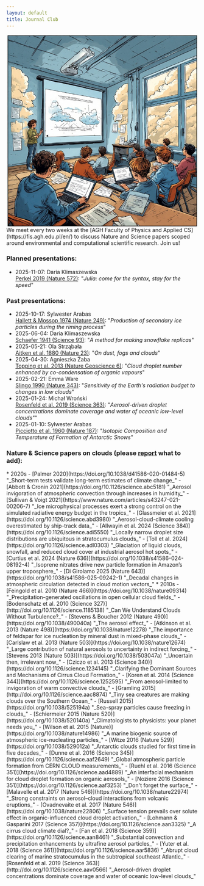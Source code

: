 ```yaml
---
layout: default
title: Journal Club
---
```

<script async src="https://badge.dimensions.ai/badge.js" charset="utf-8"></script>
<img align="right" src="/img/journal_club.jpg" alt="journal club" class="pic" />
We meet every two weeks at the [AGH Faculty of Physics and Applied CS](https://fis.agh.edu.pl/en/)
to discuss Nature and Science papers scoped around environmental and computational scientific research. Join us!

<h3>Planned presentations:</h3>

* 2025-11-07: Daria Klimaszewska    
  [Perkel 2019 (Nature 572)](https://doi.org/10.1038/d41586-019-02310-3): "_Julia: come for the syntax, stay for the speed_"
  <span class="__dimensions_badge_embed__" data-doi="10.1038/d41586-019-02310-3" data-style="small_rectangle"></span>

<h3>Past presentations:</h3>

* 2025-10-17: Sylwester Arabas    
  [Hallett & Mossop 1974 (Nature 249)](https://doi.org/10.1038/249026a0): "_Production of secondary ice particles during the riming process_"
  <span class="__dimensions_badge_embed__" data-doi="10.1038/249026a0" data-style="small_rectangle"></span>
* 2025-06-04: Daria Klimaszewska    
  [Schaefer 1941 (Science 93)](https://doi.org/10.1126/science.93.2410.239): "_A method for making snowflake replicas_"
  <span class="__dimensions_badge_embed__" data-doi="10.1126/science.93.2410.239" data-style="small_rectangle"></span>
* 2025-05-21: Ola Strząbała    
  [Aitken et al. 1880 (Nature 23)](https://doi.org/10.1038/023195d0): "_On dust, fogs and clouds_"
  <span class="__dimensions_badge_embed__" data-doi="10.1038/023195d0" data-style="small_rectangle"></span>
* 2025-04-30: Agnieszka Żaba   
  [Topping et al. 2013 (Nature Geoscience 6)](http://doi.org/10.1038/ngeo1809): "_Cloud droplet number enhanced by co-condensation of organic vapours_"
  <span class="__dimensions_badge_embed__" data-doi="10.1038/ngeo1809" data-style="small_rectangle"></span>
* 2025-02-21: Emma Ware   
  [Slingo 1990 (Nature 343)](https://doi.org/10.1038/343049a0): "_Sensitivity of the Earth's radiation budget to changes in low clouds_"
  <span class="__dimensions_badge_embed__" data-doi="10.1038/343049a0" data-style="small_rectangle"></span>
* 2025-01-24: Michał Wroński   
  [Rosenfeld et al. 2019 (Science 363)](https://doi.org/10.1126/science.aav0566): "_Aerosol-driven droplet concentrations dominate coverage and water of oceanic low-level clouds"_"
  <span class="__dimensions_badge_embed__" data-doi="10.1126/science.aav0566" data-style="small_rectangle"></span>
* 2025-01-10: Sylwester Arabas   
  [Picciotto et al. 1960 (Nature 187)](https://doi.org/10.1038/187857a0): "_Isotopic Composition and Temperature of Formation of Antarctic Snows_"
  <span class="__dimensions_badge_embed__" data-doi="10.1038/187857a0" data-style="small_rectangle"></span>

<h3>Nature & Science papers on clouds (please <a href="https://github.com/open-atmos-krk/open-atmos-krk.github.io/issues/new">report</a> what to add):</h3>
* 2020s
    - [Palmer 2020](https://doi.org/10.1038/d41586-020-01484-5)   
    "_Short-term tests validate long-term estimates of climate change_"
    - [Abbott & Cronin 2021](https://doi.org/10.1126/science.abc5181)    
    "_Aerosol invigoration of atmospheric convection through increases in humidity_"
    - [Sullivan & Voigt 2021](https://www.nature.com/articles/s43247-021-00206-7)   
    "_Ice microphysical processes exert a strong control on the simulated radiative energy budget in the tropics_"
    - [Glassmeier et al. 2021](https://doi.org/10.1126/science.abd3980)    
    "_Aerosol-cloud-climate cooling overestimated by ship-track data_"
    - [Allwayin et al. 2024 (Science 384)](https://doi.org/10.1126/science.adi5550)   
    "_Locally narrow droplet size distributions are ubiquitous in stratocumulus clouds_"
    - [Toll et al. 2024](https://doi.org/10.1126/science.adl0303)   
    "_Glaciation of liquid clouds, snowfall, and reduced cloud cover at industrial aerosol hot spots_"
    - [Curtius et al. 2024 (Nature 636)](https://doi.org/10.1038/s41586-024-08192-4)   
    "_Isoprene nitrates drive new particle formation in Amazon’s upper troposphere_"
    - [Di Girolamo 2025 (Nature 643)](https://doi.org/10.1038/s41586-025-09242-1)   
    "_Decadal changes in atmospheric circulation detected in cloud motion vectors_"
* 2010s
    - [Feingold et al. 2010 (Nature 466)](https://doi.org/10.1038/nature09314)   
    "_Precipitation-generated oscillations in open cellular cloud fields_"
    - [Bodenschatz et al. 2010 (Science 327)](http://doi.org/10.1126/science.1185138)   
    "_Can We Understand Clouds Without Turbulence?_"
    - [Stevens & Boucher 2012 (Nature 490)](https://doi.org/10.1038/490040a)    
    "_The aerosol effect_"
    - [Atkinson et al. 2013 (Nature 498)](https://doi.org/10.1038/nature12278)   
    "_The importance of feldspar for ice nucleation by mineral dust in mixed-phase clouds_"
    - [Carlslaw et al. 2013 (Nature 503)](https://doi.org/10.1038/nature12674)   
    "_Large contribution of natural aerosols to uncertainty in indirect forcing_"
    - [Stevens 2013 (Nature 503)](https://doi.org/10.1038/503047a)   
    "_Uncertain then, irrelevant now_"
    - [Cziczo et al. 2013 (Science 340)](https://doi.org/10.1126/science.1234145)    
    "_Clarifying the Dominant Sources and Mechanisms of Cirrus Cloud Formation_"
    - [Koren et al. 2014 (Science 344)](https://doi.org/10.1126/science.1252595)   
    "_From aerosol-limited to invigoration of warm convective clouds_"
    - [Gramling 2015](http://doi.org/10.1126/science.aac8874)    
    "_Tiny sea creatures are making clouds over the Southern Ocean_"
    - [Russell 2015](https://doi.org/10.1038/525194a)   
    "_Sea-spray particles cause freezing in clouds_"
    - [Schiermeier 2015 (Nature 520)](https://doi.org/10.1038/520140a)   
    "_Climatologists to physicists: your planet needs you_"
    - [Wilson et al. 2015 (Nature)](https://doi.org/10.1038/nature14986)   
    "_A marine biogenic source of atmospheric ice-nucleating particles_"
    - [Witze 2016 (Nature 529)](https://doi.org/10.1038/529012a)   
    "_Antarctic clouds studied for first time in five decades_"
    - [Dunne et al. 2016 (Science 345)](https://doi.org/10.1126/science.aaf2649)   
    "_Global atmospheric particle formation from CERN CLOUD measurements_"
    - [Ruehl et al. 2016 (Science 351)](https://doi.org/10.1126/science.aad4889)    
    "_An interfacial mechanism for cloud droplet formation on organic aerosols_"
    - [Noziere 2016 (Science 351)](https://doi.org/10.1126/science.aaf3253)   
    "_Don't forget the surface_"
    - [Malavelle et al. 2017 (Nature 546)](https://doi.org/10.1038/nature22974)    
    "_Strong constraints on aerosol–cloud interactions from volcanic eruptions_"
    - [Ovadnevaite et al. 2017 (Nature 546)](https://doi.org/10.1038/nature22806)    
    "_Surface tension prevails over solute effect in organic-influenced cloud droplet activation_"
    - [Lohmann & Gasparini 2017 (Science 357)](https://doi.org/10.1126/science.aan3325)    
    "_A cirrus cloud climate dial?_"
    - [Fan et al. 2018 (Science 359)](https://doi.org/10.1126/science.aan8461)   
    "_Substantial convection and precipitation enhancements by ultrafine aerosol particles_"
    - [Yuter et al. 2018 (Science 361)](https://doi.org/10.1126/science.aar5836)    
    "_Abrupt cloud clearing of marine stratocumulus in the subtropical southeast Atlantic_"
    - [Rosenfeld et al. 2019 (Science 363)](http://doi.org/10.1126/science.aav0566)    
    "_Aerosol-driven droplet concentrations dominate coverage and water of oceanic low-level clouds_"

